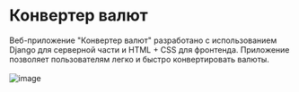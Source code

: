 <h1>Конвертер валют</h2>

Веб-приложение "Конвертер валют" разработано с использованием Django для серверной части и HTML + CSS для фронтенда. Приложение позволяет пользователям легко и быстро конвертировать валюты.
<br><br>
![image](https://github.com/user-attachments/assets/88592525-4c7f-4de9-b9e0-1d5f0b78cc68)
